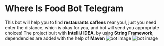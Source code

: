 # Where Is Food Bot Telegram
This bot will help ypu to find **restaurants** **caffees** near you!, just you need
enter the distance, which is okay for you, and bot will send you appropriate
choices!
The project built with **IntelliJ IDEA**, by using **String Framework**, dependencies
are added with the help of **Maven**
![bot image](link)
![bot image](link)
